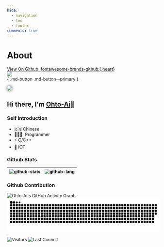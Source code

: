 ```yaml
---
hide:
  - navigation
  - toc
  - footer
comments: true
---
```

# About
[View On Github :fontawesome-brands-github:{.heart} <img src="../assets/img/Gawr-Gura.gif" loading=lazy style="display: block; width: 110px">](//github.com/Ohto-Ai){ .md-button .md-button--primary }

<img src='//avatars.githubusercontent.com/Ohto-Ai?size=200' width=200 style='border-radius:50%; box-shadow: 0px 0px 10px rgb(82 82 82)'>

## Hi there, I'm [Ohto-Ai](https://ohtoai.top)👋

### Self Introduction
- 🇨🇳 Chinese
- 🧑🏻‍💻 &nbsp;Programmer
- ⚡ C/C++
- 💼 IOT

### Github Stats

|![github-stats][github-stats:img]|![github-lang][github-lang:img]|
|---------------------------------|------------------------------------------|

### Github Contribution

![Ohto-Ai's GitHub Activity Graph][github-activity-graph:img]  
![snake][github-contribution-grid-snake]

![Visitors][github-vistors:badge]
![Last Commit][github-last-commit:badge]

[github-stats:img]: https://github-readme-stats.vercel.app/api?username=Ohto-Ai&show_icons=true&theme=highcontrast&count_private=true&include_all_commits=true
[github-lang:img]: https://github-readme-stats.vercel.app/api/top-langs/?username=Ohto-Ai&layout=compact&theme=highcontrast
[github-activity-graph:img]: https://activity-graph.herokuapp.com/graph?username=Ohto-Ai&theme=xcode
[github-vistors:badge]: https://komarev.com/ghpvc/?username=Ohto-Ai&style=flat&labelColor=black&logo=github&label=PROFILE+VIEWS&color=29bf12
[github-last-commit:badge]: https://img.shields.io/github/last-commit/Ohto-Ai/Ohto-Ai?logo=markdown&label=LAST+UPDATE&color=29bf12&style=flat
[github-contribution-grid-snake]: https://github.com/Ohto-Ai-Dev/res/raw/master/assets/Ohto-Ai/github-contribution-grid-snake.svg
